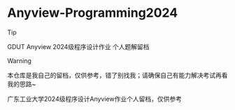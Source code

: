 # Anyview-Programming2024

> [!Tip]
>
> GDUT Anyview 2024级程序设计作业 个人题解留档

> [!warning]
>
> 本仓库是我自己的留档，仅供参考，错了别找我；请确保自己有能力解决考试再看我的思路~

广东工业大学2024级程序设计Anyview作业个人留档，仅供参考